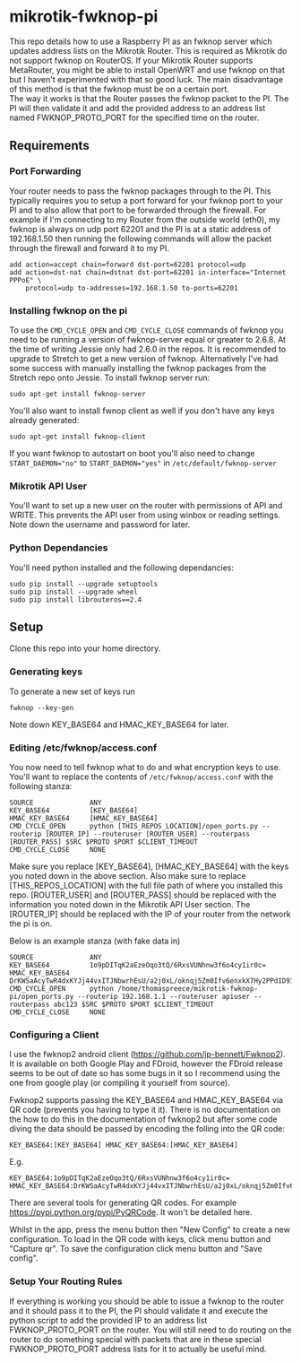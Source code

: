 # mikrotik-fwknop-pi
This repo details how to use a Raspberry PI as an fwknop server which updates address lists on the Mikrotik Router. This is required as Mikrotik do not support fwknop on RouterOS. If your Mikrotik Router supports MetaRouter, you might be able to install OpenWRT and use fwknop on that but I haven't experimented with that so good luck. The main disadvantage of this method is that the fwknop must be on a certain port.  
The way it works is that the Router passes the fwknop packet to the PI. The PI will then validate it and add the provided address to an address list named FWKNOP_PROTO_PORT for the specified time on the router.

## Requirements

### Port Forwarding
Your router needs to pass the fwknop packages through to the PI. This typically requires you to setup a port forward for your fwknop port to your PI and to also allow that port to be forwarded through the firewall.
For example if I'm connecting to my Router from the outside world (eth0), my fwknop is always on udp port 62201 and the PI is at a static address of 192.168.1.50 then running the following commands will allow the packet through the firewall and forward it to my PI.
```
add action=accept chain=forward dst-port=62201 protocol=udp
add action=dst-nat chain=dstnat dst-port=62201 in-interface="Internet PPPoE" \
    protocol=udp to-addresses=192.168.1.50 to-ports=62201
```

### Installing fwknop on the pi
To use the `CMD_CYCLE_OPEN` and `CMD_CYCLE_CLOSE` commands of fwknop you need to be running a version of fwknop-server equal or greater to 2.6.8. At the time of writing Jessie only had 2.6.0 in the repos. It is recommended to upgrade to Stretch to get a new version of fwknop. Alternatively I've had some success with manually installing the fwknop packages from the Stretch repo onto Jessie.
To install fwknop server run:
```
sudo apt-get install fwknop-server
```
You'll also want to install fwnop client as well if you don't have any keys already generated:
```
sudo apt-get install fwknop-client
```

If you want fwknop to autostart on boot you'll also need to change `START_DAEMON="no"` to `START_DAEMON="yes"` in `/etc/default/fwknop-server`

### Mikrotik API User
You'll want to set up a new user on the router with permissions of API and WRITE. This prevents the API user from using winbox or reading settings. Note down the username and password for later.

### Python Dependancies
You'll need python installed and the following dependancies:
```
sudo pip install --upgrade setuptools
sudo pip install --upgrade wheel
sudo pip install librouteros==2.4
```

## Setup
Clone this repo into your home directory.

### Generating keys
To generate a new set of keys run
```
fwknop --key-gen
```
Note down KEY_BASE64 and HMAC_KEY_BASE64 for later.

### Editing /etc/fwknop/access.conf
You now need to tell fwknop what to do and what encryption keys to use. You'll want to replace the contents of `/etc/fwknop/access.conf` with the following stanza:
```
SOURCE              ANY
KEY_BASE64          [KEY_BASE64]
HMAC_KEY_BASE64     [HMAC_KEY_BASE64]
CMD_CYCLE_OPEN      python [THIS_REPOS_LOCATION]/open_ports.py --routerip [ROUTER_IP] --routeruser [ROUTER_USER] --routerpass [ROUTER_PASS] $SRC $PROTO $PORT $CLIENT_TIMEOUT
CMD_CYCLE_CLOSE     NONE
```
Make sure you replace [KEY_BASE64], [HMAC_KEY_BASE64] with the keys you noted down in the above section. Also make sure to replace [THIS_REPOS_LOCATION] with the full file path of where you installed this repo. [ROUTER_USER] and [ROUTER_PASS] should be replaced with the information you noted down in the Mikrotik API User section. The [ROUTER_IP] should be replaced with the IP of your router from the network the pi is on.

Below is an example stanza (with fake data in)
```
SOURCE              ANY
KEY_BASE64          1o9pDITqK2aEzeOqo3tQ/6RxsVUNhnw3f6o4cy1ir0c=
HMAC_KEY_BASE64     DrKWSaAcyTwR4dxKYJj44vxITJNbwrhEsU/a2j0xL/oknqj5Zm0Ifv6enxkX7Hy2PPdID91qr6DnGB+9ZPvjTg==
CMD_CYCLE_OPEN      python /home/thomaspreece/mikrotik-fwknop-pi/open_ports.py --routerip 192.168.1.1 --routeruser apiuser --routerpass abc123 $SRC $PROTO $PORT $CLIENT_TIMEOUT
CMD_CYCLE_CLOSE     NONE
```

### Configuring a Client
I use the fwknop2 android client (https://github.com/jp-bennett/Fwknop2). It is available on both Google Play and FDroid, however the FDroid release seems to be out of date so has some bugs in it so I recommend using the one from google play (or compiling it yourself from source).   

Fwknop2 supports passing the KEY_BASE64 and HMAC_KEY_BASE64 via QR code (prevents you having to type it it). There is no documentation on the how to do this in the documentation of fwknop2 but after some code diving the data should be passed by encoding the folling into the QR code:
```
KEY_BASE64:[KEY_BASE64] HMAC_KEY_BASE64:[HMAC_KEY_BASE64]
```
E.g.
```
KEY_BASE64:1o9pDITqK2aEzeOqo3tQ/6RxsVUNhnw3f6o4cy1ir0c= HMAC_KEY_BASE64:DrKWSaAcyTwR4dxKYJj44vxITJNbwrhEsU/a2j0xL/oknqj5Zm0Ifv6enxkX7Hy2PPdID91qr6DnGB+9ZPvjTg==
```
There are several tools for generating QR codes. For example https://pypi.python.org/pypi/PyQRCode. It won't be detailed here.

Whilst in the app, press the menu button then "New Config" to create a new configuration. To load in the QR code with keys, click menu button and "Capture qr". To save the configuration click menu button and "Save config".

### Setup Your Routing Rules
If everything is working you should be able to issue a fwknop to the router and it should pass it to the PI, the PI should validate it and execute the python script to add the provided IP to an address list FWKNOP_PROTO_PORT on the router. You will still need to do routing on the router to do something special with packets that are in these special FWKNOP_PROTO_PORT address lists for it to actually be useful mind. 
